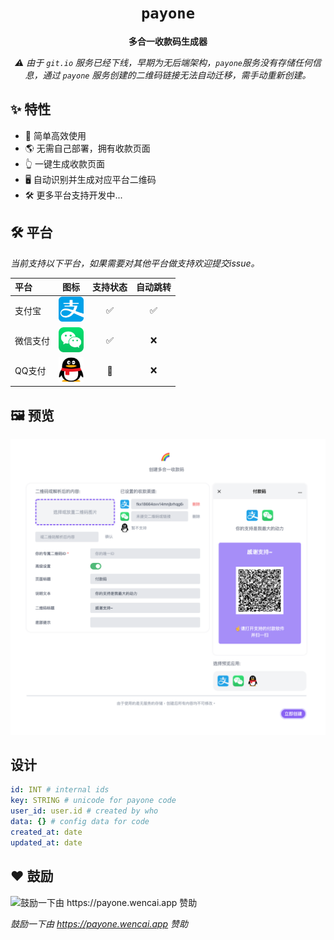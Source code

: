 <div align="center">

# `payone`

**多合一收款码生成器**

*⚠️ 由于 `git.io` 服务已经下线，早期为无后端架构，`payone`服务没有存储任何信息，通过 `payone` 服务创建的二维码链接无法自动迁移，需手动重新创建。*

</div>


## ✨ 特性

- 🔴 简单高效使用
- 🌎️ 无需自己部署，拥有收款页面
- 👆 一键生成收款页面
- 🖥️ 自动识别并生成对应平台二维码
- 🛠 更多平台支持开发中...

## 🛠 平台


*当前支持以下平台，如果需要对其他平台做支持欢迎提交issue。*

|平台|图标|支持状态|自动跳转|
|:--|:--:|:--:|:--:|
|支付宝|<img width="40" height="40" src="web/public/assets/img/alipay-logo.svg" />|✅|✅|
|微信支付|<img width="40" height="40" src="web/public/assets/img/wechat-logo.svg" />|✅|❌|
|QQ支付|<img width="40" height="40" src="web/public/assets/img/qq-logo.svg" />|🚧|❌|

## 🖼️ 预览

![editor](/assets/preview-editor.png)

## 设计

```yaml
id: INT # internal ids
key: STRING # unicode for payone code
user_id: user.id # created by who
data: {} # config data for code
created_at: date
updated_at: date
```

## ❤️ 鼓励

<img width="200" src="https://payone.wencai.app/s/zoe.png" alt="鼓励一下由 https://payone.wencai.app 赞助">

*鼓励一下由 https://payone.wencai.app 赞助*
